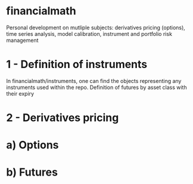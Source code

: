 # financialmath
Personal development on mutliple subjects: derivatives pricing (options), time series analysis, model calibration, instrument and portfolio risk management

# 1 - Definition of instruments 

In financialmath/instruments, one can find the objects representing any instruments used within the repo. 
Definition of futures by asset class with their expiry 


# 2 - Derivatives pricing 
# a) Options
# b) Futures
